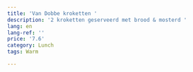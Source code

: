 ```yaml
---
title: 'Van Dobbe kroketten '
description: '2 kroketten geserveerd met brood & mosterd '
lang: en
lang-ref: ''
price: '7.6'
category: Lunch
tags: Warm

---
```

